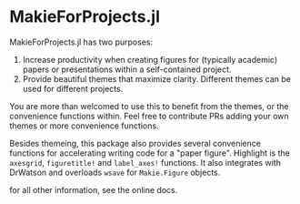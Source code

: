 # MakieForProjects.jl

MakieForProjects.jl has two purposes:

1. Increase productivity when creating figures for (typically academic) papers or presentations within a self-contained project.
2. Provide beautiful themes that maximize clarity. Different themes can be used for different projects.

You are more than welcomed to use this to benefit from the themes,
or the convenience functions within.
Feel free to contribute PRs adding your own themes or more convenience functions.

Besides themeing, this package also provides several convenience functions
for accelerating writing code for a "paper figure". Highlight is the `axesgrid`, `figuretitle!` and `label_axes!` functions.
It also integrates with DrWatson and overloads `wsave` for `Makie.Figure` objects.

for all other information, see the online docs.